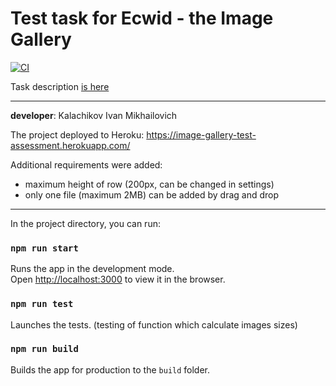 # Test task for Ecwid - the Image Gallery
[![CI](https://github.com/Ivankalachikov/image-gallery_test-assessment/actions/workflows/CI.yml/badge.svg)](https://github.com/Ivankalachikov/image-gallery_test-assessment/actions/workflows/CI.yml)

Task description [is here](https://docs.google.com/document/d/1jVU6m5qKcgXpSd0jCawymUqeqc2D3x-hD22bKzhLOzc/edit#heading=h.361k2x700n5c)

---

**developer**: Kalachikov Ivan Mikhailovich

The project deployed to Heroku: https://image-gallery-test-assessment.herokuapp.com/

Additional requirements were added:
 - maximum height of row (200px, can be changed in settings)
 - only one file (maximum 2MB) can be added by drag and drop

---

In the project directory, you can run:

### `npm run start`

Runs the app in the development mode.\
Open [http://localhost:3000](http://localhost:3000) to view it in the browser.

### `npm run test`

Launches the tests. (testing of function which calculate images sizes)

### `npm run build`

Builds the app for production to the `build` folder.
